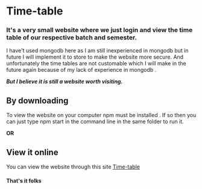 # Time-table

### It's a very small website where we just login and view the time table of our respective batch and semester.
I have't used mongodb here as I am still inexperienced in mongodb but in future I will implement it to store to make the website more secure.
And unfortunately the time tables are not customable which I will make in the future again because of my lack of experience in mongodb .

***But I believe it is still a website worth visiting.***

## By downloading
To view the website on your computer npm must be installed .
If so then you can just type npm start in the command line in the same folder to run it.

**OR**	
## View it online
You can view the website through this site [Time-table](https://time-table-1.herokuapp.com/)

#### That's it folks
